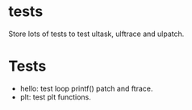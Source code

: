 tests
=====

Store lots of tests to test ultask, ulftrace and ulpatch.


# Tests

* hello: test loop printf() patch and ftrace.
* plt: test plt functions.

